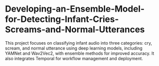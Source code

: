 # Developing-an-Ensemble-Model-for-Detecting-Infant-Cries-Screams-and-Normal-Utterances
This project focuses on classifying infant audio into three categories: cry, scream, and normal utterance using deep learning models, including YAMNet and Wav2Vec2, with ensemble methods for improved accuracy. It also integrates Temporal for workflow management and deployment.
